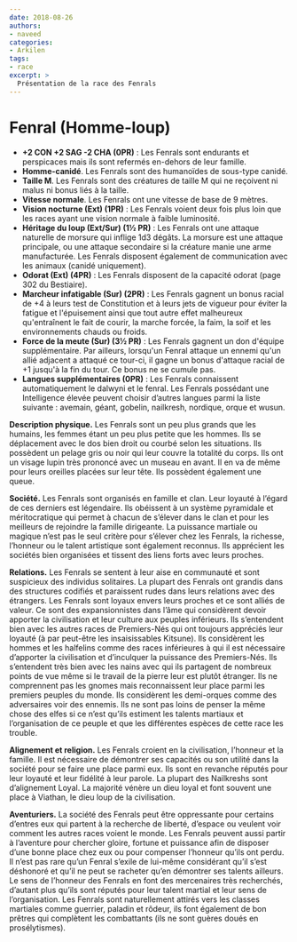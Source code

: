 ```yaml
---
date: 2018-08-26
authors:
- naveed
categories:
- Arkilen
tags: 
- race
excerpt: >
  Présentation de la race des Fenrals
---
```

# Fenral (Homme-loup)

- **+2 CON +2 SAG -2 CHA (0PR)** : Les Fenrals sont endurants et perspicaces mais ils sont refermés en-dehors de leur famille.
- **Homme-canidé**. Les Fenrals sont des humanoïdes de sous-type canidé.
- **Taille M**. Les Fenrals sont des créatures de taille M qui ne reçoivent ni malus ni bonus liés à la taille.
- **Vitesse normale**. Les Fenrals ont une vitesse de base de 9 mètres.
- **Vision nocturne (Ext) (1PR)** : Les Fenrals voient deux fois plus loin que les races ayant une vision normale à faible luminosité.
- **Héritage du loup (Ext/Sur) (1½ PR)** : Les Fenrals ont une attaque naturelle de morsure qui inflige 1d3 dégâts. La morsure est une attaque principale, ou une attaque secondaire si la créature manie une arme manufacturée.
	Les Fenrals disposent également de communication avec les animaux (canidé uniquement).
- **Odorat (Ext) (4PR)** : Les Fenrals disposent  de la capacité odorat (page 302 du Bestiaire).
- **Marcheur infatigable (Sur) (2PR)** : Les Fenrals gagnent un bonus racial de +4 à leurs test de Constitution et à leurs jets de vigueur pour éviter la fatigue et l'épuisement ainsi que tout autre effet malheureux qu'entraînent le fait de courir, la marche forcée, la faim, la soif et les environnements chauds ou froids.
- **Force de la meute (Sur) (3½ PR)** : Les Fenrals gagnent un don d'équipe supplémentaire.
	Par ailleurs, lorsqu'un Fenral attaque un ennemi qu'un allié adjacent a attaqué ce tour-ci, il 	gagne un bonus d'attaque racial de +1 jusqu'à la fin du tour. Ce bonus ne se cumule pas.
- **Langues supplémentaires (0PR)** : Les Fenrals connaissent automatiquement le dalwyni et le fenral. Les Fenrals possédant une Intelligence élevée peuvent choisir d’autres langues parmi la liste suivante : avemain, géant, gobelin, nailkresh, nordique, orque et wusun.


**Description physique.** Les Fenrals sont un peu plus grands que les humains, les femmes étant un peu plus petite que les hommes. Ils se déplacement avec le dos bien droit ou courbé selon les situations. Ils possèdent un pelage gris ou noir qui leur couvre la totalité du corps. Ils ont un visage lupin très prononcé avec un museau en avant. Il en va de même pour leurs oreilles placées sur leur tête. Ils possèdent également une queue.

**Société.** Les Fenrals sont organisés en famille et clan. Leur loyauté à l’égard de ces derniers est légendaire. Ils obéissent à un système pyramidale et méritocratique qui permet à chacun de s’élever dans le clan et pour les meilleurs de rejoindre la famille dirigeante. La puissance martiale ou magique n’est pas le seul critère pour s’élever chez les Fenrals, la richesse, l’honneur ou le talent artistique sont également reconnus. Ils apprécient les sociétés bien organisées et tissent des liens forts avec leurs proches.

**Relations.**  Les Fenrals se sentent à leur aise en communauté et sont suspicieux des individus solitaires. La plupart des Fenrals ont grandis dans des structures codifiés et paraissent rudes dans leurs relations avec des étrangers. Les Fenrals sont loyaux envers leurs proches et ce sont alliés de valeur. Ce sont des expansionnistes dans l’âme qui considèrent devoir apporter la civilisation et leur culture aux peuples inférieurs. Ils s’entendent bien avec les autres races de Premiers-Nés qui ont toujours appréciés leur loyauté (à par peut-être les insaisissables Kitsune). Ils considèrent les hommes et les halfelins comme des races inférieures à qui il est nécessaire d’apporter la civilisation et d’inculquer la puissance des Premiers-Nés. Ils s’entendent très bien avec les nains avec qui ils partagent de nombreux points de vue même si le travail de la pierre leur est plutôt étranger. Ils ne comprennent pas les gnomes mais reconnaissent leur place parmi les premiers peuples du monde. Ils considèrent les demi-orques comme des adversaires voir des ennemis. Ils ne sont pas loins de penser la même chose des elfes si ce n’est qu’ils estiment les talents martiaux et l’organisation de ce peuple et que les différentes espèces de cette race les trouble.

**Alignement et religion.** Les Fenrals croient en la civilisation, l’honneur et la famille. Il est nécessaire de démontrer ses capacités ou son utilité dans la société pour se faire une place parmi eux. Ils sont en revanche réputés pour leur loyauté et leur fidélité à leur parole. La plupart des Nailkreshs sont d’alignement Loyal. La majorité vénère un dieu loyal et font souvent une place à  Viathan, le dieu loup de la civilisation.

**Aventuriers.** La société des Fenrals peut être oppressante pour certains d’entres eux qui partent à la recherche de liberté, d’espace ou veulent voir comment les autres races voient le monde. Les Fenrals peuvent aussi partir à l’aventure pour chercher gloire, fortune et puissance afin de disposer d’une bonne place chez eux ou pour compenser l’honneur qu’ils ont perdu. Il n’est pas rare qu’un Fenral s’exile de lui-même considérant qu’il s’est déshonoré et qu’il ne peut se racheter qu’en démontrer ses talents ailleurs. Le sens de l’honneur des Fenrals en font des mercenaires très recherchés, d’autant plus qu’ils sont réputés pour leur talent martial et leur sens de l’organisation. Les Fenrals sont naturellement attirés vers les classes martiales comme guerrier, paladin et rôdeur, ils font également de bon prêtres qui complètent les combattants (ils ne sont guères doués en prosélytismes).
